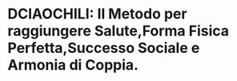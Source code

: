 # DCIAOCHILI: Il Metodo per raggiungere Salute,Forma Fisica Perfetta,Successo Sociale e Armonia di Coppia.

